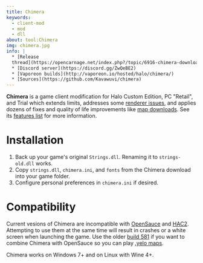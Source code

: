 ```yaml
---
title: Chimera
keywords:
  - client-mod
  - mod
  - dll
about: tool:Chimera
img: chimera.jpg
info: |
  * [Release
  thread](https://opencarnage.net/index.php?/topic/6916-chimera-download-source-code-and-discord/)
  * [Discord server](https://discord.gg/ZwQeBE2)
  * [Vaporeon builds](http://vaporeon.io/hosted/halo/chimera/)
  * [Sources](https://github.com/Kavawuvi/chimera)
---
```

**Chimera** is a game client modification for Halo Custom Edition, PC "Retail", and Trial which extends limits, addresses some [renderer issues](~renderer#gearbox-regressions), and applies dozens of fixes and quality of life improvements like [map downloads](~map-sharing#halonet). See its [features list][github-feat] for more information.

# Installation
1. Back up your game's original `Strings.dll`. Renaming it to `strings-old.dll` works.
2. Copy `strings.dll`, `chimera.ini`, and `fonts` from the Chimera download into your game folder.
3. Configure personal preferences in `chimera.ini` if desired.

# Compatibility
Current vesions of Chimera are incompatible with [OpenSauce](~) and [HAC2](~). Attempting to use them at the same time will result in crashes or a white screen when launching the game. Use the older [build 581][581] if you want to combine Chimera with OpenSauce so you can play [.yelo maps](~map#opensauce-yelo-maps).

Chimera works on Windows 7+ and on Linux with Wine 4+.

[github-feat]: https://github.com/Kavawuvi/chimera#features
[581]: https://opencarnage.net/applications/core/interface/file/attachment.php?id=922